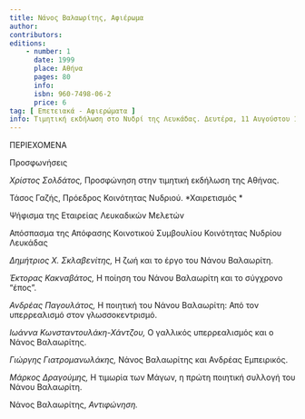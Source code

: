 ```yaml
---
title: Νάνος Βαλαωρίτης, Αφιέρωμα
author: 
contributors: 
editions: 
    - number: 1
      date: 1999
      place: Αθήνα
      pages: 80
      info: 
      isbn: 960-7498-06-2
      price: 6 
tag: [ Επετειακά - Αφιερώματα ]
info: Τιμητική εκδήλωση στο Νυδρί της Λευκάδας. Δευτέρα, 11 Αυγούστου 1997.
---
```


ΠΕΡΙΕΧΟΜΕΝΑ

Προσφωνήσεις

*Χρίστος Σολδάτος,* Προσφώνηση στην τιμητική εκδήλωση της Αθήνας. 

Τάσος Γαζής, Πρόεδρος Κοινότητας Νυδριού. *Χαιρετισμός *

Ψήφισμα της Εταιρείας Λευκαδικών Μελετών

Απόσπασμα της Απόφασης Κοινοτικού Συμβουλίου Κοινότητας Νυδρίου Λευκάδας

*Δημήτριος X. Σκλαβενίτης,* Η ζωή και το έργο του Νάνου Βαλαωρίτη. 

*Έκτορας Κακναβάτος,* Η ποίηση του Νάνου Βαλαωρίτη και το σύγχρονο “έπος”.

*Ανδρέας Παγουλάτος,* Η ποιητική του Νάνου Βαλαωρίτη: Από τον υπερρεαλισμό στον γλωσσοκεντρισμό.

*Ιωάννα Κωνσταντουλάκη-Χάντζου,* Ο γαλλικός υπερρεαλισμός και ο Νάνος Βαλαωρίτης.

*Γιώργης Γιατρομανωλάκης,* Νάνος Βαλαωρίτης και Ανδρέας Εμπειρικός. 

*Μάρκος Δραγούμης,* Η τιμωρία των Μάγων, η πρώτη ποιητική συλλογή του Νάνου Βαλαωρίτη.

Νάνος Βαλαωρίτης, *Αντιφώνηση.*
